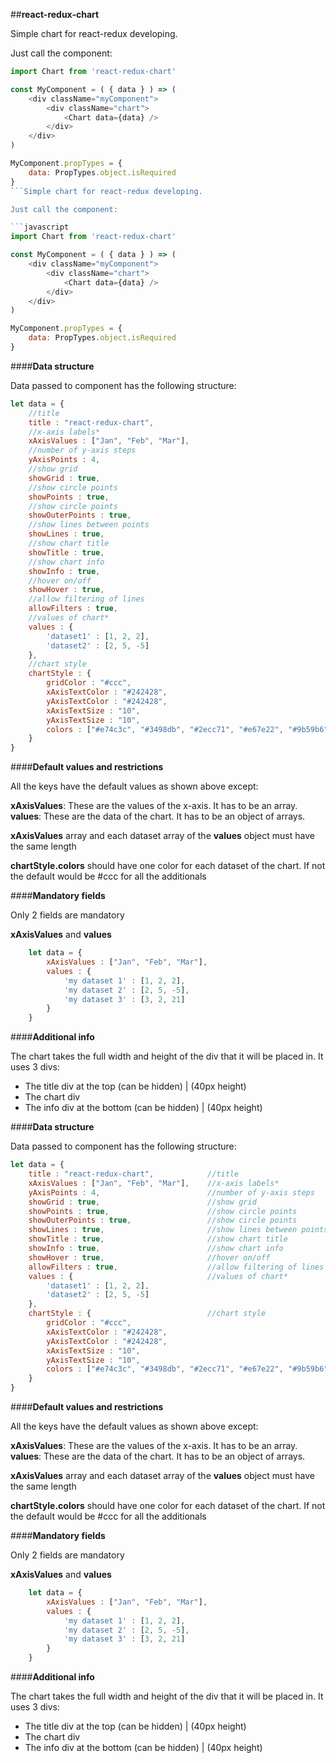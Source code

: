 ##**react-redux-chart**

Simple chart for react-redux developing.

Just call the component:

```javascript
import Chart from 'react-redux-chart'

const MyComponent = ( { data } ) => (
	<div className="myComponent">
		<div className="chart">
			<Chart data={data} />
		</div>
	</div>
)

MyComponent.propTypes = {
	data: PropTypes.object.isRequired
}
```Simple chart for react-redux developing.

Just call the component:

```javascript
import Chart from 'react-redux-chart'

const MyComponent = ( { data } ) => (
	<div className="myComponent">
		<div className="chart">
			<Chart data={data} />
		</div>
	</div>
)

MyComponent.propTypes = {
	data: PropTypes.object.isRequired
}
```

####**Data structure**

Data passed to component has the following structure:

```javascript
let data = {
	//title
	title : "react-redux-chart",
	//x-axis labels*
	xAxisValues : ["Jan", "Feb", "Mar"],
	//number of y-axis steps
	yAxisPoints : 4,
	//show grid		
	showGrid : true,
	//show circle points
	showPoints : true,
	//show circle points
	showOuterPoints : true,
	//show lines between points
	showLines : true,
	//show chart title
	showTitle : true,
	//show chart info
	showInfo : true,
	//hover on/off
	showHover : true,
	//allow filtering of lines
	allowFilters : true,
	//values of chart*
	values : {
		'dataset1' : [1, 2, 2],
		'dataset2' : [2, 5, -5]
	},
	//chart style
	chartStyle : {
		gridColor : "#ccc",
		xAxisTextColor : "#242428",
		yAxisTextColor : "#242428",
		xAxisTextSize : "10",
		yAxisTextSize : "10",
		colors : ["#e74c3c", "#3498db", "#2ecc71", "#e67e22", "#9b59b6"]
	}
}
```
####**Default values and restrictions**

All the keys have the default values as shown above except:

**xAxisValues**: These are the values of the x-axis. It has to be an array.
**values**: These are the data of the chart. It has to be an object of arrays.

**xAxisValues** array and each dataset array of the **values** object must have the same length

**chartStyle.colors** should have one color for each dataset of the chart. If not the default would be #ccc for all the additionals

####**Mandatory fields**

Only 2 fields are mandatory

**xAxisValues** and **values**

```javascript
	let data = {
		xAxisValues : ["Jan", "Feb", "Mar"],
		values : {
			'my dataset 1' : [1, 2, 2],
			'my dataset 2' : [2, 5, -5],
			'my dataset 3' : [3, 2, 21]
		}
	}
```

####**Additional info**

The chart takes the full width and height of the div that it will be placed in.
It uses 3 divs:
- The title div at the top (can be hidden) | (40px height)
- The chart div
- The info div at the bottom (can be hidden) | (40px height)

####**Data structure**

Data passed to component has the following structure:

```javascript
let data = {
	title : "react-redux-chart",			//title
	xAxisValues : ["Jan", "Feb", "Mar"],	//x-axis labels*
	yAxisPoints : 4,						//number of y-axis steps
	showGrid : true,						//show grid
	showPoints : true,						//show circle points
	showOuterPoints : true,					//show circle points
	showLines : true,						//show lines between points
	showTitle : true,						//show chart title
	showInfo : true,						//show chart info
	showHover : true,						//hover on/off
	allowFilters : true,					//allow filtering of lines
	values : {								//values of chart*
		'dataset1' : [1, 2, 2],
		'dataset2' : [2, 5, -5]
	},
	chartStyle : {							//chart style
		gridColor : "#ccc",
		xAxisTextColor : "#242428",
		yAxisTextColor : "#242428",
		xAxisTextSize : "10",
		yAxisTextSize : "10",
		colors : ["#e74c3c", "#3498db", "#2ecc71", "#e67e22", "#9b59b6"]
	}
}
```
####**Default values and restrictions**

All the keys have the default values as shown above except:

**xAxisValues**: These are the values of the x-axis. It has to be an array.
**values**: These are the data of the chart. It has to be an object of arrays.

**xAxisValues** array and each dataset array of the **values** object must have the same length

**chartStyle.colors** should have one color for each dataset of the chart. If not the default would be #ccc for all the additionals

####**Mandatory fields**

Only 2 fields are mandatory

**xAxisValues** and **values**

```javascript
	let data = {
		xAxisValues : ["Jan", "Feb", "Mar"],
		values : {
			'my dataset 1' : [1, 2, 2],
			'my dataset 2' : [2, 5, -5],
			'my dataset 3' : [3, 2, 21]
		}
	}
```

####**Additional info**

The chart takes the full width and height of the div that it will be placed in.
It uses 3 divs:
- The title div at the top (can be hidden) | (40px height)
- The chart div
- The info div at the bottom (can be hidden) | (40px height)